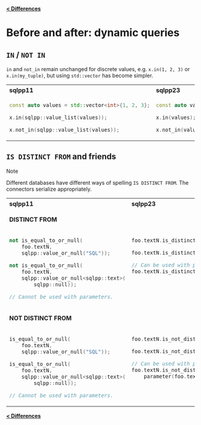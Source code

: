 [**\< Differences**](/docs/differences-to-sqlpp11.md)

# Before and after: dynamic queries

## `IN` / `NOT IN`

`in` and `not_in` remain unchanged for discrete values, e.g. `x.in(1, 2, 3)` or `x.in(my_tuple)`,
but using `std::vector` has become simpler.

<table>
<tr>
<th align="left">sqlpp11</th><th align="left">sqlpp23</th>
</tr>
</tr>
<tr>
<td  valign="top">

```c++
const auto values = std::vector<int>{1, 2, 3};

x.in(sqlpp::value_list(values));

x.not_in(sqlpp::value_list(values));
```
</td>
<td valign="top">

```c++
const auto values = std::vector<int>{1, 2, 3};

x.in(values);

x.not_in(values);
```

</td>
</tr>
</table>

## `IS DISTINCT FROM` and friends

> [!NOTE]
> Different databases have different ways of spelling `IS DISTINCT FROM`.
> The connectors serialize appropriately.

<table>
<tr>
<th align="left">sqlpp11</th><th align="left">sqlpp23</th>
</tr>
<tr><td colspan=2>

  **DISTINCT FROM**

</td></tr>
<tr>
<td  valign="top">

```c++
not is_equal_to_or_null(
    foo.textN,
    sqlpp::value_or_null("SQL"));

not is_equal_to_or_null(
    foo.textN,
    sqlpp::value_or_null<sqlpp::text>(
        sqlpp::null));

// Cannot be used with parameters.
```
</td>
<td valign="top">

```c++
foo.textN.is_distinct_from("SQL");

foo.textN.is_distinct_from(std::nullopt);

// Can be used with parameter
foo.textN.is_distinct_from(parameter(foo.textN));
```

</td>
</tr>
<tr><td colspan=2>

  **NOT DISTINCT FROM**

</td></tr>
<tr>
<td  valign="top">

```c++
is_equal_to_or_null(
    foo.textN,
    sqlpp::value_or_null("SQL"));

is_equal_to_or_null(
    foo.textN,
    sqlpp::value_or_null<sqlpp::text>(
        sqlpp::null));

// Cannot be used with parameters.
```
</td>
<td valign="top">

```c++
foo.textN.is_not_distinct_from("SQL");

foo.textN.is_not_distinct_from(std::nullopt);

// Can be used with parameter
foo.textN.is_not_distinct_from(
    parameter(foo.textN));
```

</td>
</tr>
</table>

[**\< Differences**](/docs/differences-to-sqlpp11.md)

